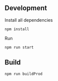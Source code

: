 ## Development

Install all dependencies
```
npm install
```

Run
```
npm run start
```

## Build

```
npm run buildProd
```